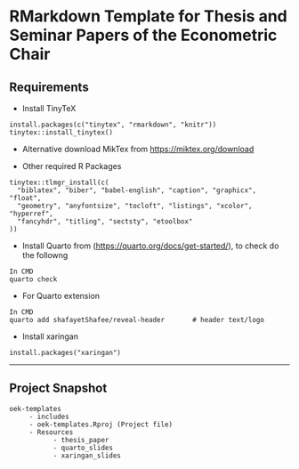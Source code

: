 # RMarkdown Template for Thesis and Seminar Papers of the Econometric Chair

## Requirements 
- Install TinyTeX
```
install.packages(c("tinytex", "rmarkdown", "knitr")) 
tinytex::install_tinytex()
```
- Alternative download MikTex from https://miktex.org/download

- Other required R Packages
```
tinytex::tlmgr_install(c(
  "biblatex", "biber", "babel-english", "caption", "graphicx", "float",
  "geometry", "anyfontsize", "tocloft", "listings", "xcolor", "hyperref",
  "fancyhdr", "titling", "sectsty", "etoolbox"
))
```

- Install Quarto from (https://quarto.org/docs/get-started/), to check do the followng
```
In CMD
quarto check 
```
- For Quarto extension

```
In CMD
quarto add shafayetShafee/reveal-header       # header text/logo
```

- Install xaringan
```
install.packages("xaringan")
```

---

## Project Snapshot
``` 
oek-templates
     - includes
     - oek-templates.Rproj (Project file)
     - Resources 
           - thesis_paper
           - quarto_slides
           - xaringan_slides
```


